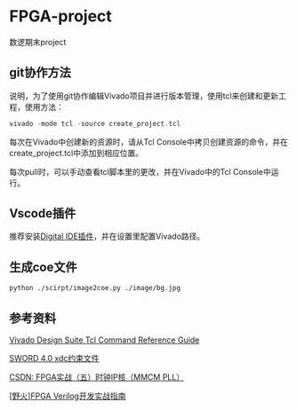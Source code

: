 # FPGA-project

数逻期末project

## git协作方法

说明，为了使用git协作编辑Vivado项目并进行版本管理，使用tcl来创建和更新工程，使用方法：

```powershell
vivado -mode tcl -source create_project.tcl
```

每次在Vivado中创建新的资源时，请从Tcl Console中拷贝创建资源的命令，并在create_project.tcl中添加到相应位置。

每次pull时，可以手动查看tcl脚本里的更改，并在Vivado中的Tcl Console中运行。

## Vscode插件

推荐安装[Digital IDE插件](https://sterben.nitcloud.cn/zh/)，并在设置里配置Vivado路径。

## 生成coe文件

```bash
python ./scirpt/image2coe.py ./image/bg.jpg
```

## 参考资料

[Vivado Design Suite Tcl Command Reference Guide](https://docs.amd.com/r/en-US/ug835-vivado-tcl-commands)

[SWORD 4.0 xdc约束文件](http://www.sword.org.cn/sites/default/files/SWORD4.xdc)

[CSDN: FPGA实战（五）时钟IP核（MMCM PLL）](https://blog.csdn.net/weixin_51944426/article/details/120225274)

[[野火]FPGA Verilog开发实战指南](https://doc.embedfire.com/fpga/altera/ep4ce10_pro/zh/latest)
